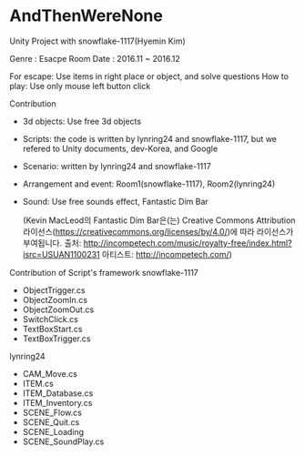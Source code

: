 # AndThenWereNone
Unity Project with snowflake-1117(Hyemin Kim)

Genre : Esacpe Room 
Date : 2016.11 ~ 2016.12

For escape: Use items in right place or object, and solve questions
How to play: Use only mouse left button click


Contribution
- 3d objects: Use free 3d objects
- Scripts: the code is written by lynring24 and snowflake-1117, but we refered to Unity documents, dev-Korea, and Google
- Scenario: written by lynring24 and snowflake-1117
- Arrangement and event: Room1(snowflake-1117), Room2(lynring24)
- Sound: Use free sounds effect, 
  Fantastic Dim Bar
  
  (Kevin MacLeod의 Fantastic Dim Bar은(는) Creative Commons Attribution 라이선스(https://creativecommons.org/licenses/by/4.0/)에 따라 라이선스가 부여됩니다.
  출처: http://incompetech.com/music/royalty-free/index.html?isrc=USUAN1100231
  아티스트: http://incompetech.com/)


Contribution of Script's framework
snowflake-1117
  - ObjectTrigger.cs
  - ObjectZoomIn.cs
  - ObjectZoomOut.cs
  - SwitchClick.cs
  - TextBoxStart.cs
  - TextBoxTrigger.cs
  
lynring24
  - CAM_Move.cs
  - ITEM.cs
  - ITEM_Database.cs
  - ITEM_Inventory.cs
  - SCENE_Flow.cs
  - SCENE_Quit.cs
  - SCENE_Loading
  - SCENE_SoundPlay.cs

